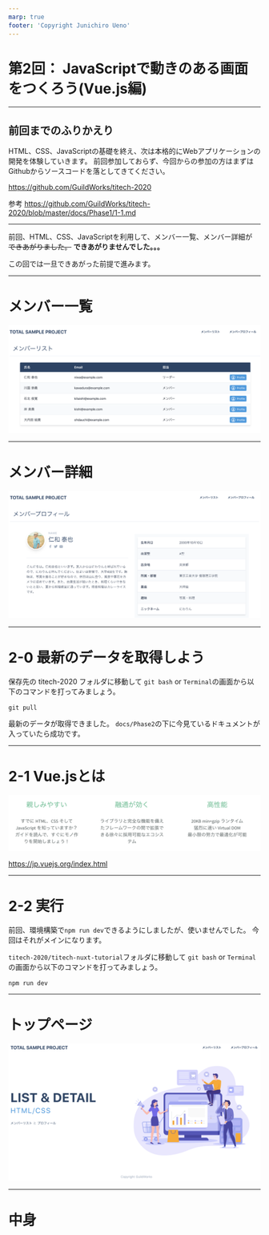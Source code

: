 ```yaml
---
marp: true
footer: 'Copyright Junichiro Ueno'
---
```

<!-- page_number: true -->
<!-- paginate: true -->

# 第2回： JavaScriptで動きのある画面をつくろう(Vue.js編)

---

## 前回までのふりかえり

HTML、CSS、JavaScriptの基礎を終え、次は本格的にWebアプリケーションの開発を体験していきます。
前回参加しておらず、今回からの参加の方はまずはGithubからソースコードを落としてきてください。

https://github.com/GuildWorks/titech-2020

参考
https://github.com/GuildWorks/titech-2020/blob/master/docs/Phase1/1-1.md

---

前回、HTML、CSS、JavaScriptを利用して、メンバー一覧、メンバー詳細が
~~できあがりました。~~ **できあがりませんでした。。。**

この回では一旦できあがった前提で進みます。

---

# メンバー一覧
![](images/2-1-1.png)

---

# メンバー詳細
![](images/2-1-2.png)

---

# 2-0 最新のデータを取得しよう

保存先の titech-2020 フォルダに移動して
`git bash` or `Terminal`の画面から以下のコマンドを打ってみましょう。

```
git pull
```

最新のデータが取得できました。
`docs/Phase2`の下に今見ているドキュメントが入っていたら成功です。

---

# 2-1 Vue.jsとは

![](images/2-1-vue.png)

https://jp.vuejs.org/index.html

---

# 2-2 実行

前回、環境構築で`npm run dev`できるようにしましたが、使いませんでした。
今回はそれがメインになります。

`titech-2020/titech-nuxt-tutorial`フォルダに移動して
`git bash` or `Terminal`の画面から以下のコマンドを打ってみましょう。

```
npm run dev
```

---

# トップページ
![](images/2-1-4.png)

---

# 中身
